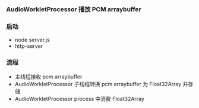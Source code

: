 ### AudioWorkletProcessor 播放 PCM arraybuffer

### 启动
+ node server.js
+ http-server

### 流程
+ 主线程接收 pcm arraybuffer
+ AudioWorkletProcessor 子线程转换 pcm arraybuffer 为 Float32Array 并存储
+ AudioWorkletProcessor process 中消费 Float32Array
